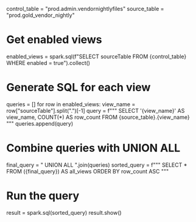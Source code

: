 control_table = "prod.admin.vendornightlyfiles"
source_table = "prod.gold_vendor_nightly"

# Get enabled views
enabled_views = spark.sql(f"SELECT sourceTable FROM {control_table} WHERE enabled = true").collect()

# Generate SQL for each view
queries = []
for row in enabled_views:
    view_name = row["sourceTable"].split(".")[-1]
    query = f"""
        SELECT 
            '{view_name}' AS view_name,
            COUNT(*) AS row_count
        FROM 
            {source_table}.{view_name}
    """
    queries.append(query)

# Combine queries with UNION ALL
final_query = " UNION ALL ".join(queries)
sorted_query = f"""
    SELECT * FROM ({final_query}) AS all_views
    ORDER BY row_count ASC
"""

# Run the query
result = spark.sql(sorted_query)
result.show()
